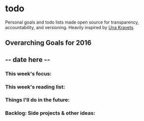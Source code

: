 todo
====

Personal goals and todo lists made open source for transparency,
accountability, and versioning. Heavily inspired by [Una Kravets].

  [Una Kravets]: http://una.im/personal-goals-guide

## Overarching Goals for 2016

## -- date here --

### This week's focus:

### This week's reading list:

### Things I'll do in the future:

### Backlog: Side projects & other ideas:
